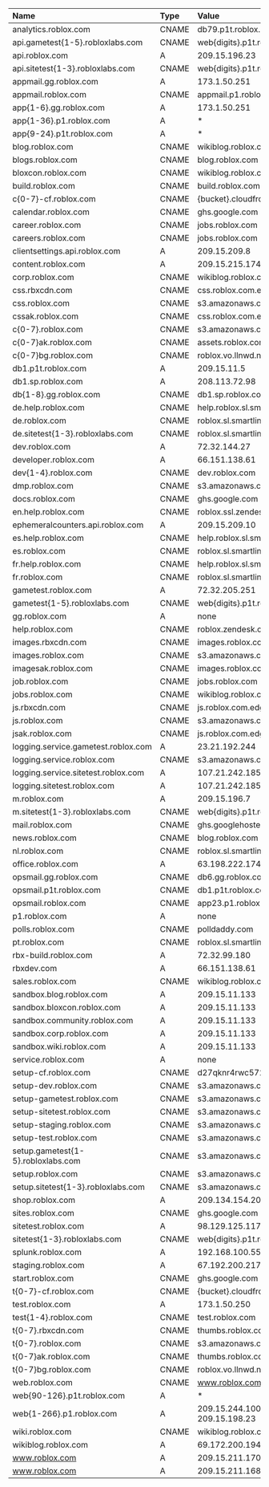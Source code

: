 | Name                                | Type  | Value                           |
| :---------------------------------- | :---- | :------------------------------ |
| analytics.roblox.com                | CNAME | db79.p1t.roblox.com             |
| api.gametest{1-5}.robloxlabs.com    | CNAME | web{digits}.p1t.roblox.com      |
| api.roblox.com                      | A     | 209.15.196.23                   |
| api.sitetest{1-3}.robloxlabs.com    | CNAME | web{digits}.p1t.roblox.com      |
| appmail.gg.roblox.com               | A     | 173.1.50.251                    |
| appmail.roblox.com                  | CNAME | appmail.p1.roblox.com           |
| app{1-6}.gg.roblox.com              | A     | 173.1.50.251                    |
| app{1-36}.p1.roblox.com             | A     | *                               |
| app{9-24}.p1t.roblox.com            | A     | *                               |
| blog.roblox.com                     | CNAME | wikiblog.roblox.com             |
| blogs.roblox.com                    | CNAME | blog.roblox.com                 |
| bloxcon.roblox.com                  | CNAME | wikiblog.roblox.com             |
| build.roblox.com                    | CNAME | build.roblox.com                |
| c{0-7}-cf.roblox.com                | CNAME | {bucket}.cloudfront.net         |
| calendar.roblox.com                 | CNAME | ghs.google.com                  |
| career.roblox.com                   | CNAME | jobs.roblox.com                 |
| careers.roblox.com                  | CNAME | jobs.roblox.com                 |
| clientsettings.api.roblox.com       | A     | 209.15.209.8                    |
| content.roblox.com                  | A     | 209.15.215.174                  |
| corp.roblox.com                     | CNAME | wikiblog.roblox.com             |
| css.rbxcdn.com                      | CNAME | css.roblox.com.edgesuite.net    |
| css.roblox.com                      | CNAME | s3.amazonaws.com                |
| cssak.roblox.com                    | CNAME | css.roblox.com.edgesuite.net    |
| c{0-7}.roblox.com                   | CNAME | s3.amazonaws.com                |
| c{0-7}ak.roblox.com                 | CNAME | assets.roblox.com.edgesuite.net |
| c{0-7}bg.roblox.com                 | CNAME | roblox.vo.llnwd.net             |
| db1.p1t.roblox.com                  | A     | 209.15.11.5                     |
| db1.sp.roblox.com                   | A     | 208.113.72.98                   |
| db{1-8}.gg.roblox.com               | CNAME | db1.sp.roblox.com               |
| de.help.roblox.com                  | CNAME | help.roblox.sl.smartling.com    |
| de.roblox.com                       | CNAME | roblox.sl.smartling.com         |
| de.sitetest{1-3}.robloxlabs.com     | CNAME | roblox.sl.smartling.com         |
| dev.roblox.com                      | A     | 72.32.144.27                    |
| developer.roblox.com                | A     | 66.151.138.61                   |
| dev{1-4}.roblox.com                 | CNAME | dev.roblox.com                  |
| dmp.roblox.com                      | CNAME | s3.amazonaws.com                |
| docs.roblox.com                     | CNAME | ghs.google.com                  |
| en.help.roblox.com                  | CNAME | roblox.ssl.zendesk.com          |
| ephemeralcounters.api.roblox.com    | A     | 209.15.209.10                   |
| es.help.roblox.com                  | CNAME | help.roblox.sl.smartling.com    |
| es.roblox.com                       | CNAME | roblox.sl.smartling.com         |
| fr.help.roblox.com                  | CNAME | help.roblox.sl.smartling.com    |
| fr.roblox.com                       | CNAME | roblox.sl.smartling.com         |
| gametest.roblox.com                 | A     | 72.32.205.251                   |
| gametest{1-5}.robloxlabs.com        | CNAME | web{digits}.p1t.roblox.com      |
| gg.roblox.com                       | A     | none                            |
| help.roblox.com                     | CNAME | roblox.zendesk.com              |
| images.rbxcdn.com                   | CNAME | images.roblox.com.edgesuite.net |
| images.roblox.com                   | CNAME | s3.amazonaws.com                |
| imagesak.roblox.com                 | CNAME | images.roblox.com.edgesuite.net |
| job.roblox.com                      | CNAME | jobs.roblox.com                 |
| jobs.roblox.com                     | CNAME | wikiblog.roblox.com             |
| js.rbxcdn.com                       | CNAME | js.roblox.com.edgesuite.net     |
| js.roblox.com                       | CNAME | s3.amazonaws.com                |
| jsak.roblox.com                     | CNAME | js.roblox.com.edgesuite.net     |
| logging.service.gametest.roblox.com | A     | 23.21.192.244                   |
| logging.service.roblox.com          | CNAME | s3.amazonaws.com                |
| logging.service.sitetest.roblox.com | A     | 107.21.242.185                  |
| logging.sitetest.roblox.com         | A     | 107.21.242.185                  |
| m.roblox.com                        | A     | 209.15.196.7                    |
| m.sitetest{1-3}.robloxlabs.com      | CNAME | web{digits}.p1t.roblox.com      |
| mail.roblox.com                     | CNAME | ghs.googlehosted.com            |
| news.roblox.com                     | CNAME | blog.roblox.com                 |
| nl.roblox.com                       | CNAME | roblox.sl.smartling.com         |
| office.roblox.com                   | A     | 63.198.222.174                  |
| opsmail.gg.roblox.com               | CNAME | db6.gg.roblox.com               |
| opsmail.p1t.roblox.com              | CNAME | db1.p1t.roblox.com              |
| opsmail.roblox.com                  | CNAME | app23.p1.roblox.com             |
| p1.roblox.com                       | A     | none                            |    
| polls.roblox.com                    | CNAME | polldaddy.com                   |
| pt.roblox.com                       | CNAME | roblox.sl.smartling.com         |
| rbx-build.roblox.com                | A     | 72.32.99.180                    |
| rbxdev.com                          | A     | 66.151.138.61                   |
| sales.roblox.com                    | CNAME | wikiblog.roblox.com             |
| sandbox.blog.roblox.com             | A     | 209.15.11.133                   |
| sandbox.bloxcon.roblox.com          | A     | 209.15.11.133                   |
| sandbox.community.roblox.com        | A     | 209.15.11.133                   |
| sandbox.corp.roblox.com             | A     | 209.15.11.133                   |
| sandbox.wiki.roblox.com             | A     | 209.15.11.133                   |
| service.roblox.com                  | A     | none                            |
| setup-cf.roblox.com                 | CNAME | d27qknr4rwc572.cloudfront.net   |
| setup-dev.roblox.com                | CNAME | s3.amazonaws.com                |
| setup-gametest.roblox.com           | CNAME | s3.amazonaws.com                |
| setup-sitetest.roblox.com           | CNAME | s3.amazonaws.com                |
| setup-staging.roblox.com            | CNAME | s3.amazonaws.com                |
| setup-test.roblox.com               | CNAME | s3.amazonaws.com                |
| setup.gametest{1-5}.robloxlabs.com  | CNAME | s3.amazonaws.com                |
| setup.roblox.com                    | CNAME | s3.amazonaws.com                |
| setup.sitetest{1-3}.robloxlabs.com  | CNAME | s3.amazonaws.com                |
| shop.roblox.com                     | A     | 209.134.154.202                 |
| sites.roblox.com                    | CNAME | ghs.google.com                  |
| sitetest.roblox.com                 | A     | 98.129.125.117                  |
| sitetest{1-3}.robloxlabs.com        | CNAME | web{digits}.p1t.roblox.com      |
| splunk.roblox.com                   | A     | 192.168.100.55                  |
| staging.roblox.com                  | A     | 67.192.200.217                  |
| start.roblox.com                    | CNAME | ghs.google.com                  |
| t{0-7}-cf.roblox.com                | CNAME | {bucket}.cloudfront.net         |
| test.roblox.com                     | A     | 173.1.50.250                    |
| test{1-4}.roblox.com                | CNAME | test.roblox.com                 |
| t{0-7}.rbxcdn.com                   | CNAME | thumbs.roblox.com.edgesuite.net |
| t{0-7}.roblox.com                   | CNAME | s3.amazonaws.com                |
| t{0-7}ak.roblox.com                 | CNAME | thumbs.roblox.com.edgesuite.net |
| t{0-7}bg.roblox.com                 | CNAME | roblox.vo.llnwd.net             |
| web.roblox.com                      | CNAME | www.roblox.com                  |
| web{90-126}.p1t.roblox.com          | A     | *                               |
| web{1-266}.p1.roblox.com            | A     | 209.15.244.100 - 209.15.198.23  |
| wiki.roblox.com                     | CNAME | wikiblog.roblox.com             |
| wikiblog.roblox.com                 | A     | 69.172.200.194                  |
| www.roblox.com                      | A     | 209.15.211.170                  |
| www.roblox.com                      | A     | 209.15.211.168                  |
